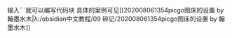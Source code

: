 输入```就可以编写代码块
具体的案例可见[[202008061354picgo图床的设置 by 翰墨水木|λ:/obsidian中文教程/09 碎记/202008061354picgo图床的设置 by 翰墨水木]]